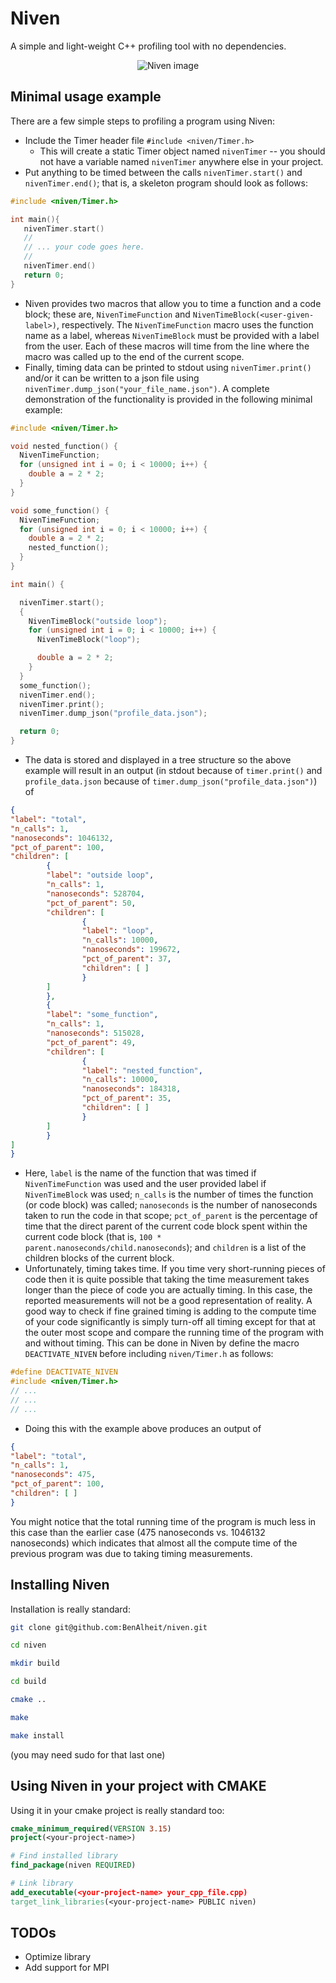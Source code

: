 # Niven

A simple and light-weight C++ profiling tool with no dependencies. 


<!-- ![alt text](https://github.com/BenAlheit/niven/blob/main/resources/niven.png?raw=true) -->

<p align="center">
  <img src="https://github.com/BenAlheit/niven/blob/main/resources/niven.png?raw=true" alt="Niven image"/>
</p>

## Minimal usage example

There are a few simple steps to profiling a program using Niven:
 - Include the Timer header file `#include <niven/Timer.h>`
    * This will create a static Timer object named `nivenTimer` -- you should not have a variable named `nivenTimer` anywhere else in your project.
 - Put anything to be timed between the calls `nivenTimer.start()` and `nivenTimer.end()`; that is, a skeleton program should look as follows:
 ```C++
#include <niven/Timer.h>

int main(){
    nivenTimer.start()
    //
    // ... your code goes here.
    //
    nivenTimer.end()
    return 0;
}

```
 - Niven provides two macros that allow you to time a function and a code block; these are, `NivenTimeFunction` and `NivenTimeBlock(<user-given-label>)`, respectively. The `NivenTimeFunction` macro uses the function name as a label, whereas `NivenTimeBlock` must be provided with a label from the user. Each of these macros will time from the line where the macro was called up to the end of the current scope. 
 - Finally, timing data can be printed to stdout using `nivenTimer.print()` and/or it can be written to a json file using `nivenTimer.dump_json("your_file_name.json")`. A complete demonstration of the functionality is provided in the following minimal example:
```C++
#include <niven/Timer.h>

void nested_function() {
  NivenTimeFunction;
  for (unsigned int i = 0; i < 10000; i++) {
    double a = 2 * 2;
  }
}

void some_function() {
  NivenTimeFunction;
  for (unsigned int i = 0; i < 10000; i++) {
    double a = 2 * 2;
    nested_function();
  }
}

int main() {

  nivenTimer.start();
  {
    NivenTimeBlock("outside loop");
    for (unsigned int i = 0; i < 10000; i++) {
      NivenTimeBlock("loop");

      double a = 2 * 2;
    }
  }
  some_function();
  nivenTimer.end();
  nivenTimer.print();
  nivenTimer.dump_json("profile_data.json");

  return 0;
}
```
 - The data is stored and displayed in a tree structure so the above example will result in an output (in stdout because of `timer.print()` and `profile_data.json` because of `timer.dump_json("profile_data.json")`) of
```json
{
"label": "total",
"n_calls": 1,
"nanoseconds": 1046132,
"pct_of_parent": 100,
"children": [
        {
        "label": "outside loop",
        "n_calls": 1,
        "nanoseconds": 528704,
        "pct_of_parent": 50,
        "children": [
                {
                "label": "loop",
                "n_calls": 10000,
                "nanoseconds": 199672,
                "pct_of_parent": 37,
                "children": [ ]
                }
        ]
        },
        {
        "label": "some_function",
        "n_calls": 1,
        "nanoseconds": 515028,
        "pct_of_parent": 49,
        "children": [
                {
                "label": "nested_function",
                "n_calls": 10000,
                "nanoseconds": 184318,
                "pct_of_parent": 35,
                "children": [ ]
                }
        ]
        }
]
}
```
- Here, `label` is the name of the function that was timed if `NivenTimeFunction` was used and the user provided label if `NivenTimeBlock` was used; `n_calls` is the number of times the function (or code block) was called; `nanoseconds` is the number of nanoseconds taken to run the code in that scope; `pct_of_parent` is the percentage of time that the direct parent of the current code block spent within the current code block (that is, `100 * parent.nanoseconds/child.nanoseconds`); and `children` is a list of the children blocks of the current block.
- Unfortunately, timing takes time. If you time very short-running pieces of code then it is quite possible that taking the time measurement takes longer than the piece of code you are actually timing. In this case, the reported measurements will not be a good representation of reality. A good way to check if fine grained timing is adding to the compute time of your code significantly is simply turn-off all timing except for that at the outer most scope and compare the running time of the program with and without timing. This can be done in Niven by define the macro `DEACTIVATE_NIVEN` before including `niven/Timer.h` as follows:
```C++
#define DEACTIVATE_NIVEN
#include <niven/Timer.h>
// ...
// ...
// ...
```
- Doing this with the example above produces an output of 
```json
{
"label": "total",
"n_calls": 1,
"nanoseconds": 475,
"pct_of_parent": 100,
"children": [ ]
}
```
You might notice that the total running time of the program is much less in this case than the earlier case (475 nanoseconds vs. 1046132 nanoseconds) which indicates that almost all the compute time of the previous program was due to taking timing measurements.



## Installing Niven
Installation is really standard:
```bash
git clone git@github.com:BenAlheit/niven.git
```
```bash
cd niven
```
```bash
mkdir build
```
```bash
cd build
```
```bash
cmake ..
```
```bash
make
```
```bash
make install
```
(you may need sudo for that last one)

## Using Niven in your project with CMAKE
Using it in your cmake project is really standard too:
```cmake
cmake_minimum_required(VERSION 3.15)
project(<your-project-name>)

# Find installed library
find_package(niven REQUIRED)

# Link library
add_executable(<your-project-name> your_cpp_file.cpp)
target_link_libraries(<your-project-name> PUBLIC niven)
```

## TODOs

- Optimize library
- Add support for MPI
